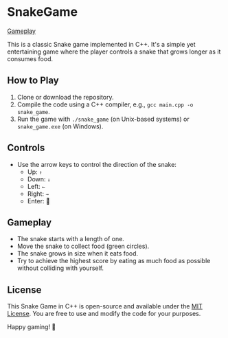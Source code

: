 # SnakeGame

[Gameplay](https://github.com/Dheovani/SnakeGame/assets/79609196/dbbe117f-a8fb-4a6a-ab3d-7d1fde38cffb)

This is a classic Snake game implemented in C++. It's a simple yet entertaining game where the player controls a snake that grows longer as it consumes food.

## How to Play

1. Clone or download the repository.
2. Compile the code using a C++ compiler, e.g., `gcc main.cpp -o snake_game`.
3. Run the game with `./snake_game` (on Unix-based systems) or `snake_game.exe` (on Windows).

## Controls

- Use the arrow keys to control the direction of the snake:
  - Up:    `↑`
  - Down:  `↓`
  - Left:  `←`
  - Right: `→`
  - Enter: 🔄

## Gameplay

- The snake starts with a length of one.
- Move the snake to collect food (green circles).
- The snake grows in size when it eats food.
- Try to achieve the highest score by eating as much food as possible without colliding with yourself.

## License

This Snake Game in C++ is open-source and available under the [MIT License](LICENSE). You are free to use and modify the code for your purposes.

Happy gaming! 🐍
